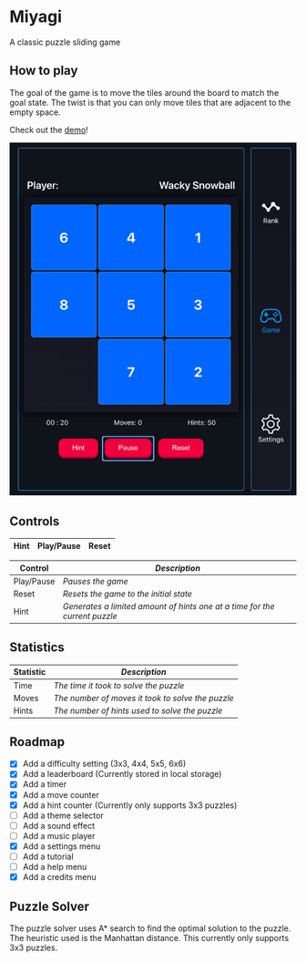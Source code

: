 # Miyagi 

A classic puzzle sliding game

## How to play

The goal of the game is to move the tiles around the board to match the goal state. The twist is that you can only move tiles that are adjacent to the empty space.

Check out the [demo](https://miyagi-privilegemendes.vercel.app)!

![img.png](src/assets/images/img.png)

## Controls
| Hint | Play/Pause | Reset |
| --- | --- | --- |


| Control    | *Description*                                                              |
|------------|----------------------------------------------------------------------------|
| Play/Pause | *Pauses the game*                                                          |
| Reset      | *Resets the game to the initial state*                                     |
| Hint       | *Generates a limited amount of hints one at a time for the current puzzle* |

## Statistics
| Statistic   | *Description*                                     |
|-------------|---------------------------------------------------|
| Time        | *The time it took to solve the puzzle*            |
| Moves       | *The number of moves it took to solve the puzzle* |
| Hints       | *The number of hints used to solve the puzzle*    |

## Roadmap
- [x] Add a difficulty setting (3x3, 4x4, 5x5, 6x6)
- [x] Add a leaderboard (Currently stored in local storage)
- [x] Add a timer
- [x] Add a move counter
- [x] Add a hint counter (Currently only supports 3x3 puzzles)
- [ ] Add a theme selector
- [ ] Add a sound effect
- [ ] Add a music player
- [x] Add a settings menu
- [ ] Add a tutorial
- [ ] Add a help menu
- [x] Add a credits menu

## Puzzle Solver

The puzzle solver uses A* search to find the optimal solution to the puzzle. The heuristic used is the Manhattan distance. This currently only supports 3x3 puzzles.
